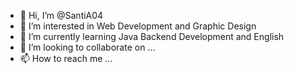 - 👋 Hi, I’m @SantiA04
- 👀 I’m interested in Web Development and Graphic Design
- 🌱 I’m currently learning Java Backend Development and English
- 💞️ I’m looking to collaborate on ...
- 📫 How to reach me ...

<!---
SantiA04/SantiA04 is a ✨ special ✨ repository because its `README.md` (this file) appears on your GitHub profile.
You can click the Preview link to take a look at your changes.
--->
